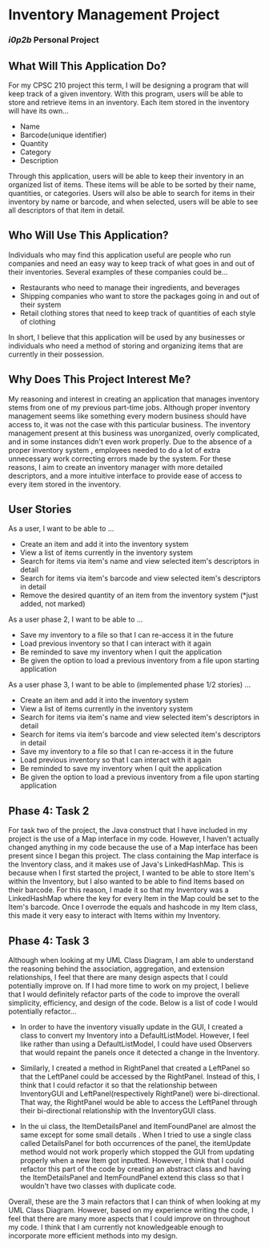 # **Inventory Management Project**

### *i0p2b* Personal Project

## **What Will This Application Do?**

For my CPSC 210 project this term, I will be designing a program that will keep track of a given
inventory. With this program, users will be able to store and retrieve items in an inventory. Each item stored in
the inventory will have its own...
  
  - Name
  - Barcode(unique identifier)
  - Quantity
  - Category
  - Description
  
Through this application, users will be able to keep their inventory in an organized list of items. These items
will be able to be sorted by their name, quantities, or categories. Users will also be able to search
for items in their inventory by name or barcode, and when selected, users will be able to see all descriptors of
that item in detail.

## **Who Will Use This Application?**

Individuals who may find this application useful are people who run companies and need an easy way to keep track of what
goes in and out of their inventories. Several examples of these companies could be...
 
  - Restaurants who need to manage their ingredients, and beverages
  - Shipping companies who want to store the packages going in and out of their system
  - Retail clothing stores that need to keep track of quantities of each style of clothing

In short, I believe that this application will be used by any businesses or individuals who need a method of storing and
organizing items that are currently in their possession.

## **Why Does This Project Interest Me?**

My reasoning and interest in creating an application that manages inventory stems from one of my previous part-time
jobs. Although proper inventory management seems like something every modern business should have access to, it was not
the case with this particular business. The inventory management present at this business was unorganized, overly
complicated, and in some instances didn't even work properly. Due to the absence of a proper inventory system
, employees needed to do a lot of extra unnecessary work correcting errors made by the system. For these reasons, I
aim to create an inventory manager with more detailed descriptors, and a more intuitive interface to provide ease of
access to every item stored in the inventory.


## **User Stories**

As a user, I want to be able to ...

  - Create an item and add it into the inventory system
  - View a list of items currently in the inventory system
  - Search for items via item's name and view selected item's descriptors in detail
  - Search for items via item's barcode and view selected item's descriptors in detail
  - Remove the desired quantity of an item from the inventory system (*just added, not marked)
  
  
As a user phase 2, I want to be able to ...

  - Save my inventory to a file so that I can re-access it in the future
  - Load previous inventory so that I can interact with it again
  - Be reminded to save my inventory when I quit the application
  - Be given the option to load a previous inventory from a file upon starting application
  
  
As a user phase 3, I want to be able to (implemented phase 1/2 stories) ...

  - Create an item and add it into the inventory system
  - View a list of items currently in the inventory system
  - Search for items via item's name and view selected item's descriptors in detail
  - Search for items via item's barcode and view selected item's descriptors in detail
  - Save my inventory to a file so that I can re-access it in the future
  - Load previous inventory so that I can interact with it again
  - Be reminded to save my inventory when I quit the application
  - Be given the option to load a previous inventory from a file upon starting application


## **Phase 4: Task 2**

For task two of the project, the Java construct that I have included in my project is the use of a Map interface in
my code. However, I haven't actually changed anything in my code because the use of a Map interface has been present
since I began this project. The class containing the Map interface is the Inventory class, and it makes use of Java's
LinkedHashMap. This is because when I first started the project, I wanted to be able to store Item's within the
Inventory, but I also wanted to be able to find Items based on their barcode. For this reason, I made it so that my
Inventory was a LinkedHashMap where the key for every Item in the Map could be set to the Item's barcode. Once I
overrode the equals and hashcode in my Item class, this made it very easy to interact with Items within my Inventory.


## **Phase 4: Task 3**

Although when looking at my UML Class Diagram, I am able to understand the reasoning behind the association,
aggregation, and extension relationships, I feel that there are many design aspects that I could potentially improve
on. If I had more time to work on my project, I believe that I would definitely refactor parts of the code to
improve the overall simplicity, efficiency, and design of the code. Below is a list of code I would potentially
refactor...

  - In order to have the inventory visually update in the GUI, I created a class to convert my Inventory into a
   DefaultListModel<Item>. However, I feel like rather than using a DefaultListModel, I could have used Observers
   that would repaint the panels once it detected a change in the Inventory.
   
  - Similarly, I created a method in RightPanel that created a LeftPanel so that the LeftPanel could be accessed by
   the RightPanel. Instead of this, I think that I could refactor it so that the relationship between InventoryGUI
   and LeftPanel(respectively RightPanel) were bi-directional. That way, the RightPanel would be able to access the
   LeftPanel through their bi-directional relationship with the InventoryGUI class.
  
  - In the ui class, the ItemDetailsPanel and ItemFoundPanel are almost the same except for some small details
  . When I tried to use a single class called DetailsPanel for both occurrences of the panel, the itemUpdate method would
   not work properly which stopped the GUI from updating properly when a new Item got inputted. However, I think that
   I could refactor this part of the code by creating an abstract class and having the ItemDetailsPanel and
   ItemFoundPanel extend this class so that I wouldn't have two classes with duplicate code.
  
Overall, these are the 3 main refactors that I can think of when looking at my UML Class Diagram. However, based on
my experience writing the code, I feel that there are many more aspects that I could improve on throughout my code.
I think that I am currently not knowledgeable enough to incorporate more efficient methods into my design.  